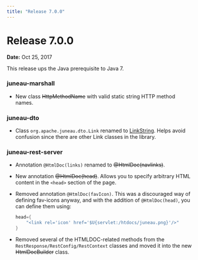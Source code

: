 ```yaml
---
title: "Release 7.0.0"
---
```


# Release 7.0.0

**Date:** Oct 25, 2017

This release ups the Java prerequisite to Java 7.

### juneau-marshall

- New class  ~~HttpMethodName~~ with valid static string HTTP method names.

### juneau-dto

- Class `org.apache.juneau.dto.Link` renamed to <a href="/site/apidocs/org/apache/juneau/bean/LinkString.html" target="_blank">LinkString</a>.
  Helps avoid confusion since there are other Link classes in the library.

### juneau-rest-server

- Annotation `@HtmlDoc(links)` renamed to ~~@HtmlDoc(navlinks)~~.

- New annotation ~~@HtmlDoc(head)~~.
  Allows you to specify arbitrary HTML content in the `<head>` section of the page.

- Removed annotation `@HtmlDoc(favIcon)`.
  This was a discouraged way of defining fav-icons anyway, and with the addition of `@HtmlDoc(head)`, you can define them using:

  ```java
  head={
      "<link rel='icon' href='$U{servlet:/htdocs/juneau.png}'/>"
  }
  ```

- Removed several of the HTMLDOC-related methods from the `RestResponse/RestConfig/RestContext` classes and moved it into the new  ~~HtmlDocBuilder~~ class.